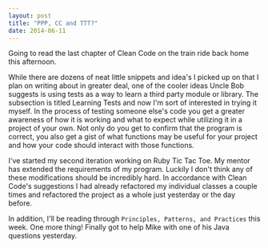 ```yaml
---
layout: post
title: "PPP, CC and TTT?"
date: 2014-06-11
---
```


Going to read the last chapter of Clean Code on the train ride back home this afternoon. 

While there are dozens of neat little snippets and idea's I picked up on that I plan on writing about in greater deal, one of the cooler ideas Uncle Bob suggests is using tests as a way to learn a third party module or library. The subsection is titled Learning Tests and now I'm sort of interested in trying it myself. In the process of testing someone else's code you get a greater awareness of how it is working and what to expect while utilizing it in a project of your own. Not only do you get to confirm that the program is correct, you also get a gist of what functions may be useful for your project and how your code should interact with those functions.  

I've started my second iteration working on Ruby Tic Tac Toe. My mentor has extended the requirements of my program. Luckily I don't think any of these modifications should be incredibly hard. In accordance with Clean Code's suggestions I had already refactored my individual classes a couple times  and refactored the project as a whole just yesterday or the day before. 

In addition, I'll be reading through `Principles, Patterns, and Practices` this week. One more thing! Finally got to help Mike with one of his Java questions yesterday. 